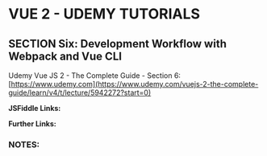 # VUE 2 - UDEMY TUTORIALS #

## SECTION Six: Development Workflow with Webpack and Vue CLI ##
Udemy Vue JS 2 - The Complete Guide - Section 6:   [https://www.udemy.com](https://www.udemy.com/vuejs-2-the-complete-guide/learn/v4/t/lecture/5942272?start=0)

**JSFiddle Links:**  


**Further Links:**  


### NOTES: ###
